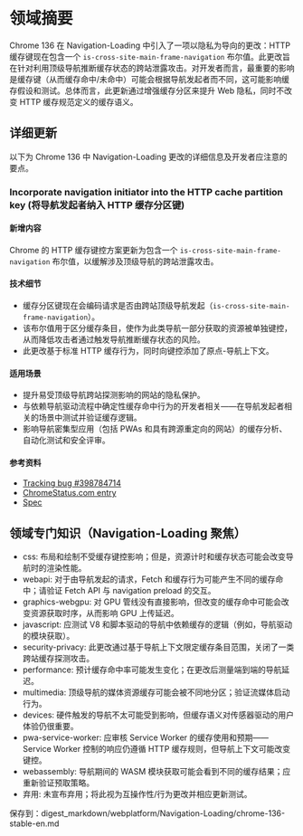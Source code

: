 # 领域摘要

Chrome 136 在 Navigation-Loading 中引入了一项以隐私为导向的更改：HTTP 缓存键现在包含一个 `is-cross-site-main-frame-navigation` 布尔值。此更改旨在针对利用顶级导航推断缓存状态的跨站泄露攻击。对开发者而言，最重要的影响是缓存键（从而缓存命中/未命中）可能会根据导航发起者而不同，这可能影响缓存假设和测试。总体而言，此更新通过增强缓存分区来提升 Web 隐私，同时不改变 HTTP 缓存规范定义的缓存语义。

## 详细更新

以下为 Chrome 136 中 Navigation-Loading 更改的详细信息及开发者应注意的要点。

### Incorporate navigation initiator into the HTTP cache partition key (将导航发起者纳入 HTTP 缓存分区键)

#### 新增内容
Chrome 的 HTTP 缓存键控方案更新为包含一个 `is-cross-site-main-frame-navigation` 布尔值，以缓解涉及顶级导航的跨站泄露攻击。

#### 技术细节
- 缓存分区键现在会编码请求是否由跨站顶级导航发起（`is-cross-site-main-frame-navigation`）。
- 该布尔值用于区分缓存条目，使作为此类导航一部分获取的资源被单独键控，从而降低攻击者通过触发导航推断缓存状态的风险。
- 此更改基于标准 HTTP 缓存行为，同时向键控添加了原点-导航上下文。

#### 适用场景
- 提升易受顶级导航跨站探测影响的网站的隐私保护。
- 与依赖导航驱动流程中确定性缓存命中行为的开发者相关——在导航发起者相关的场景中测试并验证缓存逻辑。
- 影响导航密集型应用（包括 PWAs 和具有跨源重定向的网站）的缓存分析、自动化测试和安全评审。

#### 参考资料
- [Tracking bug #398784714](https://bugs.chromium.org/p/chromium/issues/detail?id=398784714)
- [ChromeStatus.com entry](https://chromestatus.com/feature/5108419906535424)
- [Spec](https://httpwg.org/specs/rfc9110.html#caching)

## 领域专门知识（Navigation-Loading 聚焦）

- css: 布局和绘制不受缓存键控影响；但是，资源计时和缓存状态可能会改变导航时的渲染性能。
- webapi: 对于由导航发起的请求，Fetch 和缓存行为可能产生不同的缓存命中；请验证 Fetch API 与 navigation preload 的交互。
- graphics-webgpu: 对 GPU 管线没有直接影响，但改变的缓存命中可能会改变资源获取时序，从而影响 GPU 上传延迟。
- javascript: 应测试 V8 和脚本驱动的导航中依赖缓存的逻辑（例如，导航驱动的模块获取）。
- security-privacy: 此更改通过基于导航上下文限定缓存条目范围，关闭了一类跨站缓存探测攻击。
- performance: 预计缓存命中率可能发生变化；在更改后测量端到端的导航延迟。
- multimedia: 顶级导航的媒体资源缓存可能会被不同地分区；验证流媒体启动行为。
- devices: 硬件触发的导航不太可能受到影响，但缓存语义对传感器驱动的用户体验仍很重要。
- pwa-service-worker: 应审核 Service Worker 的缓存使用和预期——Service Worker 控制的响应仍遵循 HTTP 缓存规则，但导航上下文可能改变键控。
- webassembly: 导航期间的 WASM 模块获取可能会看到不同的缓存结果；应重新验证预取策略。
- 弃用: 未宣布弃用；将此视为互操作性/行为更改并相应更新测试。

保存到：digest_markdown/webplatform/Navigation-Loading/chrome-136-stable-en.md